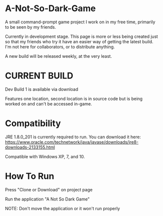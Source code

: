 # A-Not-So-Dark-Game
A small command-prompt game project I work on in my free time, primarily to be seen by my friends.

Currently in development stage.  This page is more or less being created just so that my friends who try it have an easier way of getting the latest build.  I'm not here for collaborators, or to distribute anything.

A new build will be released weekly, at the very least.

# CURRENT BUILD
Dev Build 1 is available via download

Features one location, second location is in source code but is being worked on and can't be accessed in-game.

# Compatibility
JRE 1.8.0_201 is currently required to run.  You can download it here: https://www.oracle.com/technetwork/java/javase/downloads/jre8-downloads-2133155.html

Compatible with Windows XP, 7, and 10.

# How To Run
Press "Clone or Download" on project page

Run the application "A Not So Dark Game"

NOTE: Don't move the application or it won't run properly



